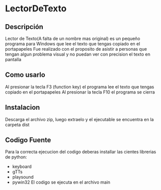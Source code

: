 # LectorDeTexto
## Descripción
Lector de Texto(A falta de un nombre mas original) es un pequeño programa para Windows que lee el texto que tengas copiado en el portapapeles
Fue realizado con el proposito de asistir a personas que tengan algun problema visual y no puedan ver con precision el texto en pantalla

## Como usarlo
Al presionar la tecla F3 (function key) el programa lee el texto que tengas copiado en el portapapeles
Al presionar la tecla F10 el programa se cierra

## Instalacion
Descarga el archivo zip, luego extraelo y el ejecutable se encuentra en la carpeta dist


## Codigo Fuente
Para la correcta ejecucion del codigo deberas installar las cientes librerias de python:
 * keyboard
 * gTTs
 * playsound
 * pywin32
El codigo se ejecuta en el archivo main
